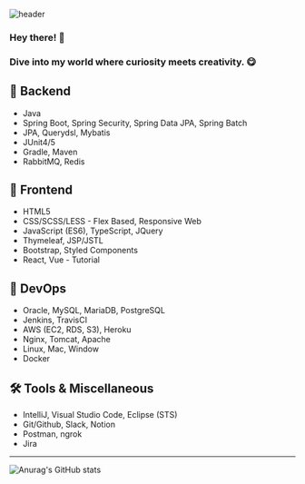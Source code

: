 ![header](https://capsule-render.vercel.app/api?type=waving&color=auto&height=300&section=header&text=EuiJin%20Han&fontSize=90&animation=fadeIn&fontAlignY=38&desc=The%20best%20way%20to%20predict%20the%20future%20is%20to%20create%20it%2E&descAlignY=51&descAlign=62)

### Hey there! 👋 
### Dive into my world where curiosity meets creativity. 😋

## 🚀 Backend
- Java
- Spring Boot, Spring Security, Spring Data JPA, Spring Batch
- JPA, Querydsl, Mybatis 
- JUnit4/5
- Gradle, Maven
- RabbitMQ, Redis

## 🎨 Frontend
- HTML5
- CSS/SCSS/LESS - Flex Based, Responsive Web
- JavaScript (ES6), TypeScript, JQuery
- Thymeleaf, JSP/JSTL
- Bootstrap, Styled Components
- React, Vue - Tutorial

## 🔧 DevOps
- Oracle, MySQL, MariaDB, PostgreSQL
- Jenkins, TravisCI
- AWS (EC2, RDS, S3), Heroku
- Nginx, Tomcat, Apache
- Linux, Mac, Window
- Docker

## 🛠 Tools & Miscellaneous
- IntelliJ, Visual Studio Code, Eclipse (STS)
- Git/Github, Slack, Notion
- Postman, ngrok
- Jira

---
 ![Anurag's GitHub stats](https://github-readme-stats.vercel.app/api?username=hanej93\&rank_icon=github)



<div align="center">  
</div>
